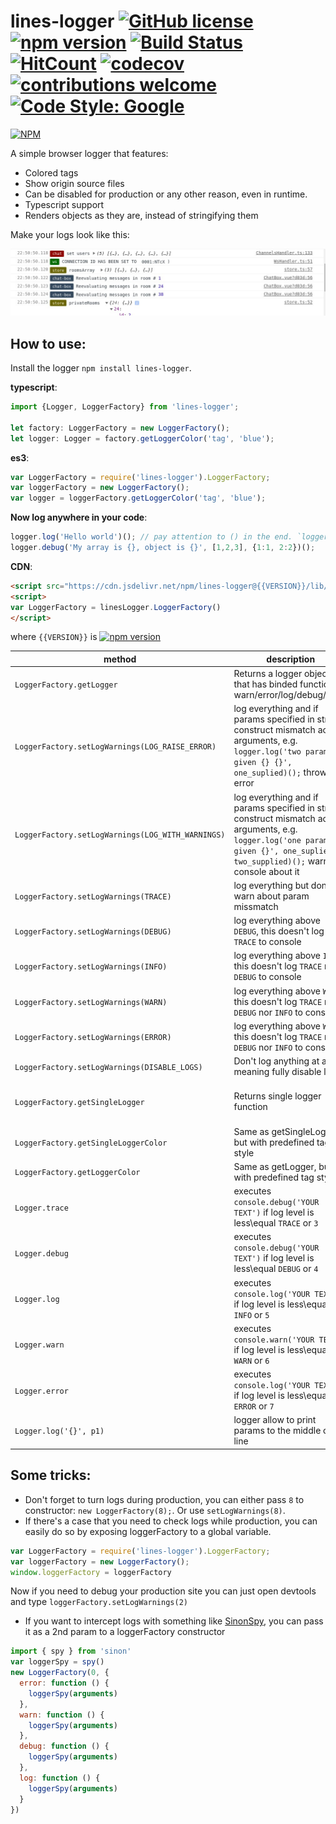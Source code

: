 # lines-logger  [![GitHub license](https://img.shields.io/badge/license-MIT-blue.svg)](https://github.com/deathangel908/lines-logger/blob/master/LICENSE) [![npm version](https://img.shields.io/npm/v/lines-logger.svg)](https://www.npmjs.com/package/lines-logger) [![Build Status](https://travis-ci.org/akoidan/lines-logger.svg?branch=master)](https://travis-ci.org/akoidan/lines-logger) [![HitCount](http://hits.dwyl.io/akoidan/lines-logger.svg)](http://hits.dwyl.io/akoidan/lines-logger) [![codecov](https://codecov.io/gh/akoidan/lines-logger/branch/master/graph/badge.svg)](https://codecov.io/gh/akoidan/lines-logger) [![contributions welcome](https://img.shields.io/badge/contributions-welcome-brightgreen.svg?style=flat)](https://github.com/akoidan/lines-logger/issues) [![Code Style: Google](https://img.shields.io/badge/code%20style-google-blueviolet.svg)](https://github.com/google/gts)

[![NPM](https://nodei.co/npm/lines-logger.png?downloads=true&downloadRank=true&stars=true)](https://nodei.co/npm/lines-logger/)

A simple browser logger that features:

- Colored tags
- Show origin source files
- Can be disabled for production or any other reason, even in runtime.
- Typescript support
- Renders objects as they are, instead of stringifying them

Make your logs look like this:

![logs example](https://raw.githubusercontent.com/Deathangel908/lines-logger/master/demo.jpeg)

## How to use:

Install the logger `npm install lines-logger`.

 **typescript**:
```typescript
import {Logger, LoggerFactory} from 'lines-logger';

let factory: LoggerFactory = new LoggerFactory();
let logger: Logger = factory.getLoggerColor('tag', 'blue');
```

**es3**:
```javascript
var LoggerFactory = require('lines-logger').LoggerFactory;
var loggerFactory = new LoggerFactory();
var logger = loggerFactory.getLoggerColor('tag', 'blue');
```

**Now log anywhere in your code**:
```javascript
logger.log('Hello world')(); // pay attention to () in the end. `logger.log` returns a function that should be called, thus `console.log` is called from YOUR location instead of the library.
logger.debug('My array is {}, object is {}', [1,2,3], {1:1, 2:2})();
```

**CDN**:
```html
<script src="https://cdn.jsdelivr.net/npm/lines-logger@{{VERSION}}/lib/browser.js"></script>
<script>
var LoggerFactory = linesLogger.LoggerFactory()
</script>
```
where `{{VERSION}}` is [![npm version](https://img.shields.io/npm/v/lines-logger.svg)](https://www.npmjs.com/package/lines-logger)

|method|description|example|
|-|-|-|
| `LoggerFactory.getLogger`| Returns a logger object that has binded functions warn/error/log/debug/trace| `var logger = loggerFactory.getLogger('tag', 'background-color: black')`|
| `LoggerFactory.setLogWarnings(LOG_RAISE_ERROR)` | log everything and if params specified in string construct mismatch actual arguments, e.g. `logger.log('two params given {} {}', one_suplied)();` throw an error| `loggerFactory.setLogWarnings(1)`|
| `LoggerFactory.setLogWarnings(LOG_WITH_WARNINGS)` | log everything and if params specified in string construct mismatch actual arguments, e.g. `logger.log('one param given {}', one_suplied, two_supplied)();` warn in console about it | `loggerFactory.setLogWarnings(2)`|
| `LoggerFactory.setLogWarnings(TRACE)` | log everything but don't warn about param missmatch | `loggerFactory.setLogWarnings(3)`|
| `LoggerFactory.setLogWarnings(DEBUG)` | log everything above `DEBUG`, this doesn't log `TRACE` to console| `loggerFactory.setLogWarnings(4)`|
| `LoggerFactory.setLogWarnings(INFO)` | log everything above `INFO`, this doesn't log `TRACE` nor `DEBUG` to console| `loggerFactory.setLogWarnings(5)`|
| `LoggerFactory.setLogWarnings(WARN)` | log everything above `WARN`, this doesn't log `TRACE` nor `DEBUG`  nor `INFO` to console| `loggerFactory.setLogWarnings(6)`|
| `LoggerFactory.setLogWarnings(ERROR)` | log everything above `WARN`, this doesn't log `TRACE` nor `DEBUG`  nor `INFO` to console| `loggerFactory.setLogWarnings(7)`|
| `LoggerFactory.setLogWarnings(DISABLE_LOGS)` | Don't log anything at all, meaning fully disable logs| `loggerFactory.setLogWarnings(8)`|
| `LoggerFactory.getSingleLogger` | Returns single logger function  | `var log = loggerFactory.getSingleLogger('tag', 'color: #006c00;', console.log); log('hello world')()`|
| `LoggerFactory.getSingleLoggerColor` | Same as getSingleLogger but with predefined tag style| `loggerFactory.getSingleLoggerColor('tag', 'blue')`|
| `LoggerFactory.getLoggerColor`| Same as getLogger, but with predefined tag style| `loggerFactory.getLogger('tag', 'black')`|
| `Logger.trace`| executes `console.debug('YOUR TEXT')` if log level is less\equal `TRACE` or `3` | `logger.log('Hello world')()`|
| `Logger.debug`| executes `console.debug('YOUR TEXT')`  if log level is less\equal `DEBUG` or `4` | `logger.debug('Hello world')()`|
| `Logger.log` | executes `console.log('YOUR TEXT')`  if log level is less\equal `INFO` or `5` | `logger.log('Hello world')()`|
| `Logger.warn` | executes `console.warn('YOUR TEXT')`  if log level is less\equal `WARN` or `6` | `logger.warn('Hello world')()`|
| `Logger.error` | executes `console.log('YOUR TEXT')`  if log level is less\equal `ERROR` or `7`| `logger.error('Hello world')()`
| `Logger.log('{}', p1)`| logger allow to print params to the middle of the line | `logger.log('Hello {}!', 'world')()`|


## Some tricks:
- Don't forget to turn logs during production, you can either pass `8` to constructor: `new LoggerFactory(8);`.  Or use `setLogWarnings(8)`.
- If there's a case that you need to check logs while production, you can easily do so by exposing loggerFactory to a global variable. 
``` js
var LoggerFactory = require('lines-logger').LoggerFactory;
var loggerFactory = new LoggerFactory();
window.loggerFactory = loggerFactory
```
Now if you need to debug your production site you can just open devtools and type `loggerFactory.setLogWarnings(2)`
- If you want to intercept logs with something like [SinonSpy](http://sinonjs.org/releases/v4.0.0/spies/), you can pass it as a 2nd param to a loggerFactory constructor
``` js
import { spy } from 'sinon'
var loggerSpy = spy()
new LoggerFactory(0, {
  error: function () {
    loggerSpy(arguments)
  },
  warn: function () {
    loggerSpy(arguments)
  },
  debug: function () {
    loggerSpy(arguments)
  },
  log: function () {
    loggerSpy(arguments)
  }
})
```
